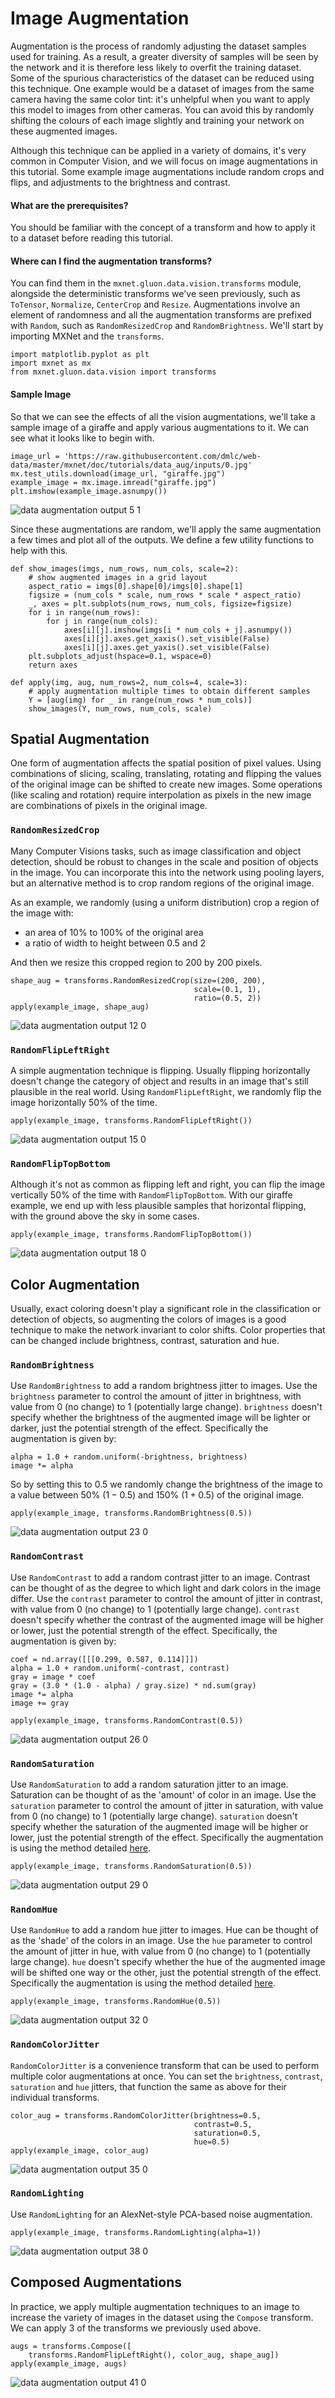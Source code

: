 <!--- Licensed to the Apache Software Foundation (ASF) under one -->
<!--- or more contributor license agreements.  See the NOTICE file -->
<!--- distributed with this work for additional information -->
<!--- regarding copyright ownership.  The ASF licenses this file -->
<!--- to you under the Apache License, Version 2.0 (the -->
<!--- "License"); you may not use this file except in compliance -->
<!--- with the License.  You may obtain a copy of the License at -->

<!---   http://www.apache.org/licenses/LICENSE-2.0 -->

<!--- Unless required by applicable law or agreed to in writing, -->
<!--- software distributed under the License is distributed on an -->
<!--- "AS IS" BASIS, WITHOUT WARRANTIES OR CONDITIONS OF ANY -->
<!--- KIND, either express or implied.  See the License for the -->
<!--- specific language governing permissions and limitations -->
<!--- under the License. -->

# Image Augmentation

Augmentation is the process of randomly adjusting the dataset samples used for training. As a result, a greater diversity of samples will be seen by the network and it is therefore less likely to overfit the training dataset. Some of the spurious characteristics of the dataset can be reduced using this technique. One example would be a dataset of images from the same camera having the same color tint: it's unhelpful when you want to apply this model to images from other cameras. You can avoid this by randomly shifting the colours of each image slightly and training your network on these augmented images.

Although this technique can be applied in a variety of domains, it's very common in Computer Vision, and we will focus on image augmentations in this tutorial. Some example image augmentations include random crops and flips, and adjustments to the brightness and contrast.

#### What are the prerequisites?

You should be familiar with the concept of a transform and how to apply it to a dataset before reading this tutorial.

#### Where can I find the augmentation transforms?

You can find them in the `mxnet.gluon.data.vision.transforms` module, alongside the deterministic transforms we've seen previously, such as `ToTensor`, `Normalize`, `CenterCrop` and `Resize`. Augmentations involve an element of randomness and all the augmentation transforms are prefixed with `Random`, such as `RandomResizedCrop` and `RandomBrightness`. We'll start by importing MXNet and the `transforms`.


```{.python .input}
import matplotlib.pyplot as plt
import mxnet as mx
from mxnet.gluon.data.vision import transforms
```

#### Sample Image

So that we can see the effects of all the vision augmentations, we'll take a sample image of a giraffe and apply various augmentations to it. We can see what it looks like to begin with.


```{.python .input}
image_url = 'https://raw.githubusercontent.com/dmlc/web-data/master/mxnet/doc/tutorials/data_aug/inputs/0.jpg'
mx.test_utils.download(image_url, "giraffe.jpg")
example_image = mx.image.imread("giraffe.jpg")
plt.imshow(example_image.asnumpy())
```

![data augmentation output 5 1](https://raw.githubusercontent.com/dmlc/web-data/master/mxnet/doc/tutorials/gluon/transforms/output_5_1.png)


Since these augmentations are random, we'll apply the same augmentation a few times and plot all of the outputs. We define a few utility functions to help with this.


```{.python .input}
def show_images(imgs, num_rows, num_cols, scale=2):
    # show augmented images in a grid layout 
    aspect_ratio = imgs[0].shape[0]/imgs[0].shape[1]
    figsize = (num_cols * scale, num_rows * scale * aspect_ratio)
    _, axes = plt.subplots(num_rows, num_cols, figsize=figsize)
    for i in range(num_rows):
        for j in range(num_cols):
            axes[i][j].imshow(imgs[i * num_cols + j].asnumpy())
            axes[i][j].axes.get_xaxis().set_visible(False)
            axes[i][j].axes.get_yaxis().set_visible(False)
    plt.subplots_adjust(hspace=0.1, wspace=0)
    return axes

def apply(img, aug, num_rows=2, num_cols=4, scale=3):
    # apply augmentation multiple times to obtain different samples
    Y = [aug(img) for _ in range(num_rows * num_cols)]
    show_images(Y, num_rows, num_cols, scale)
```

## Spatial Augmentation

One form of augmentation affects the spatial position of pixel values. Using combinations of slicing, scaling, translating, rotating and flipping the values of the original image can be shifted to create new images. Some operations (like scaling and rotation) require interpolation as pixels in the new image are combinations of pixels in the original image.

### `RandomResizedCrop`

Many Computer Visions tasks, such as image classification and object detection, should be robust to changes in the scale and position of objects in the image. You can incorporate this into the network using pooling layers, but an alternative method is to crop random regions of the original image. 

As an example, we randomly (using a uniform distribution) crop a region of the image with:

* an area of 10% to 100% of the original area
* a ratio of width to height between 0.5 and 2

And then we resize this cropped region to 200 by 200 pixels.


```{.python .input}
shape_aug = transforms.RandomResizedCrop(size=(200, 200),
                                         scale=(0.1, 1),
                                         ratio=(0.5, 2))
apply(example_image, shape_aug)
```

![data augmentation output 12 0](https://raw.githubusercontent.com/dmlc/web-data/master/mxnet/doc/tutorials/gluon/transforms/output_12_0.png)


### `RandomFlipLeftRight`

A simple augmentation technique is flipping. Usually flipping horizontally doesn't change the category of object and results in an image that's still plausible in the real world. Using `RandomFlipLeftRight`, we randomly flip the image horizontally 50% of the time.


```{.python .input}
apply(example_image, transforms.RandomFlipLeftRight())
```

![data augmentation output 15 0](https://raw.githubusercontent.com/dmlc/web-data/master/mxnet/doc/tutorials/gluon/transforms/output_15_0.png)


### `RandomFlipTopBottom`

Although it's not as common as flipping left and right, you can flip the image vertically 50% of the time with `RandomFlipTopBottom`. With our giraffe example, we end up with less plausible samples that horizontal flipping, with the ground above the sky in some cases.


```{.python .input}
apply(example_image, transforms.RandomFlipTopBottom())
```

![data augmentation output 18 0](https://raw.githubusercontent.com/dmlc/web-data/master/mxnet/doc/tutorials/gluon/transforms/output_18_0.png)


## Color Augmentation

Usually, exact coloring doesn't play a significant role in the classification or detection of objects, so augmenting the colors of images is a good technique to make the network invariant to color shifts. Color properties that can be changed include brightness, contrast, saturation and hue.

### `RandomBrightness`

Use `RandomBrightness` to add a random brightness jitter to images. Use the `brightness` parameter to control the amount of jitter in brightness, with value from 0 (no change) to 1 (potentially large change). `brightness` doesn't specify whether the brightness of the augmented image will be lighter or darker, just the potential strength of the effect. Specifically the augmentation is given by:

```
alpha = 1.0 + random.uniform(-brightness, brightness)
image *= alpha
```

So by setting this to 0.5 we randomly change the brightness of the image to a value between 50% ($1-0.5$) and 150% ($1+0.5$) of the original image.


```{.python .input}
apply(example_image, transforms.RandomBrightness(0.5))
```

![data augmentation output 23 0](https://raw.githubusercontent.com/dmlc/web-data/master/mxnet/doc/tutorials/gluon/transforms/output_23_0.png)


### `RandomContrast`

Use `RandomContrast` to add a random contrast jitter to an image. Contrast can be thought of as the degree to which light and dark colors in the image differ. Use the `contrast` parameter to control the amount of jitter in contrast, with value from 0 (no change) to 1 (potentially large change). `contrast` doesn't specify whether the contrast of the augmented image will be higher or lower, just the potential strength of the effect. Specifically, the augmentation is given by:

```
coef = nd.array([[[0.299, 0.587, 0.114]]])
alpha = 1.0 + random.uniform(-contrast, contrast)
gray = image * coef
gray = (3.0 * (1.0 - alpha) / gray.size) * nd.sum(gray)
image *= alpha
image += gray
```


```{.python .input}
apply(example_image, transforms.RandomContrast(0.5))
```

![data augmentation output 26 0](https://raw.githubusercontent.com/dmlc/web-data/master/mxnet/doc/tutorials/gluon/transforms/output_26_0.png)


### `RandomSaturation`

Use `RandomSaturation` to add a random saturation jitter to an image. Saturation can be thought of as the 'amount' of color in an image. Use the `saturation` parameter to control the amount of jitter in saturation, with value from 0 (no change) to 1 (potentially large change). `saturation` doesn't specify whether the saturation of the augmented image will be higher or lower, just the potential strength of the effect. Specifically the augmentation is using the method detailed [here](https://beesbuzz.biz/code/16-hsv-color-transforms).


```{.python .input}
apply(example_image, transforms.RandomSaturation(0.5))
```

![data augmentation output 29 0](https://raw.githubusercontent.com/dmlc/web-data/master/mxnet/doc/tutorials/gluon/transforms/output_29_0.png)


### `RandomHue`

Use `RandomHue` to add a random hue jitter to images. Hue can be thought of as the 'shade' of the colors in an image. Use the `hue` parameter to control the amount of jitter in hue, with value from 0 (no change) to 1 (potentially large change). `hue` doesn't specify whether the hue of the augmented image will be shifted one way or the other, just the potential strength of the effect. Specifically the augmentation is using the method detailed [here](https://beesbuzz.biz/code/16-hsv-color-transforms).


```{.python .input}
apply(example_image, transforms.RandomHue(0.5))
```

![data augmentation output 32 0](https://raw.githubusercontent.com/dmlc/web-data/master/mxnet/doc/tutorials/gluon/transforms/output_32_0.png)


### `RandomColorJitter`

`RandomColorJitter` is a convenience transform that can be used to perform multiple color augmentations at once. You can set the `brightness`, `contrast`, `saturation` and `hue` jitters, that function the same as above for their individual transforms.


```{.python .input}
color_aug = transforms.RandomColorJitter(brightness=0.5,
                                         contrast=0.5,
                                         saturation=0.5,
                                         hue=0.5)
apply(example_image, color_aug)
```

![data augmentation output 35 0](https://raw.githubusercontent.com/dmlc/web-data/master/mxnet/doc/tutorials/gluon/transforms/output_35_0.png)


### `RandomLighting`

Use `RandomLighting` for an AlexNet-style PCA-based noise augmentation.


```{.python .input}
apply(example_image, transforms.RandomLighting(alpha=1))
```

![data augmentation output 38 0](https://raw.githubusercontent.com/dmlc/web-data/master/mxnet/doc/tutorials/gluon/transforms/output_38_0.png)

## Composed Augmentations

In practice, we apply multiple augmentation techniques to an image to increase the variety of images in the dataset using the `Compose` transform. We can apply 3 of the transforms we previously used above.


```{.python .input}
augs = transforms.Compose([
    transforms.RandomFlipLeftRight(), color_aug, shape_aug])
apply(example_image, augs)
```

![data augmentation output 41 0](https://raw.githubusercontent.com/dmlc/web-data/master/mxnet/doc/tutorials/gluon/transforms/output_41_0.png)
